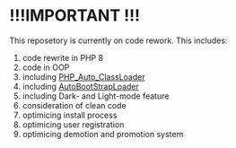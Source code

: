 # !!!IMPORTANT !!!

This reposetory is currently on code rework.
This includes:
<ol>
  <li>code rewrite in PHP 8</li>
  <li>code in OOP</li>
  <li> including <a href="https://github.com/PassCody/PHP_Auto_ClassLoader">PHP_Auto_ClassLoader</a></li>
  <li> including <a href="https://github.com/PassCody/PHP_Auto_ClassLoader">AutoBootStrapLoader</a></li>
  <li>including Dark- and Light-mode feature</li>
  <li>consideration of clean code</li>
  <li>optimicing install process</li>
  <li>optimicing user registration</li>
  <li>optimicing demotion and promotion system</li>
</ol>
